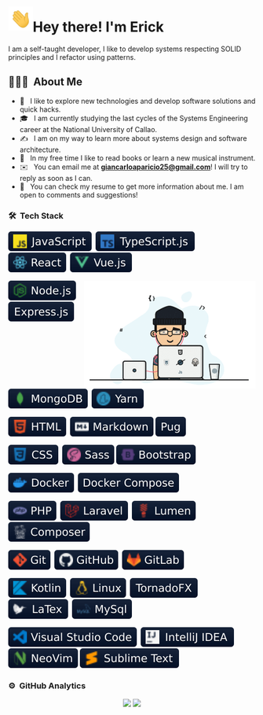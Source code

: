<img alt="Hi!" 
     src="./assets/icons/hello.gif" 
     width='50' 
     align="left"/>
    <h1>Hey there! I'm Erick </h1>

I am a self-taught developer, I like to develop systems respecting SOLID principles and I refactor using patterns.


## 👨🏻‍💻 &nbsp;About Me

* 🔭 &nbsp; I like to explore new technologies and develop software solutions and quick hacks. 
* 🎓 &nbsp; I am currently studying the last cycles of the Systems Engineering career at the National University of Callao. 
* ✍️ &nbsp; I am on my way to learn more about systems design and software architecture.
* 🎻 &nbsp;  In my free time I like to read books or learn a new musical instrument. 
* ✉️ &nbsp; You can email me at **giancarloaparicio25@gmail.com**! I will try to reply as soon as I can. 
* 📄 &nbsp; You can check my resume to get more information about me. I am open to comments and suggestions!



### 🛠 &nbsp;Tech Stack

<!--
https://img.shields.io/badge/-NeoVim-05122A?style=flat&logo=neovim
-->

![JavaScript](assets/badges/javascript.svg)&nbsp;
![TypeScript](assets/badges/typescript.svg)&nbsp;
![React](assets/badges/react.svg)&nbsp;
![Vue](assets/badges/vue.svg)&nbsp;

<img width="350" alt="Programer" src="assets/images/programer.gif" align="right"/>

![Node.js](assets/badges/node.svg)&nbsp;
![Express.js](assets/badges/express.svg)&nbsp;
![MongoDB](assets/badges/mongodb.svg)&nbsp;
![Yarn](assets/badges/yarn.svg)&nbsp;

![HTML](assets/badges/html.svg)&nbsp;
![Markdown](assets/badges/markdown.svg)
![Pug](assets/badges/pug.svg)

![CSS](assets/badges/css.svg)&nbsp;
![Sass](assets/badges/sass.svg)
![Bootstrap](assets/badges/bootstrap.svg)

![Docker](assets/badges/docker.svg)&nbsp;
![Docker Compose](assets/badges/docker-compose.svg)&nbsp;

![PHP](assets/badges/php.svg)&nbsp;
![Laravel](assets/badges/laravel.svg)&nbsp;
![Lumen](assets/badges/lumen.svg)&nbsp;
![Composer](assets/badges/composer.svg)&nbsp;

![Git](assets/badges/git.svg)&nbsp;
![GitHub](assets/badges/github.svg)&nbsp;
![GitLab](assets/badges/gitlab.svg)&nbsp;

![Kotlin](assets/badges/kotlin.svg)&nbsp;
![Linux](assets/badges/linux.svg)&nbsp;
![TornadoFX](assets/badges/tornadofx.svg)&nbsp;
![LaTex](assets/badges/latex.svg)&nbsp;
![MySql](assets/badges/mysql.svg)&nbsp;

![Visual Studio Code](assets/badges/vs-code.svg)&nbsp;
![Intellij IDEA](assets/badges/intellij-idea.svg)
![NeoVim](assets/badges/neovim.svg)
![Sublime Text](assets/badges/sublimeText.svg)

### ⚙️ &nbsp;GitHub Analytics

<p align="center">
  <img height="180em" 
       src="https://github-readme-stats-eight-theta.vercel.app/api?username=GiancarloAparicio&show_icons=true&theme=algolia&include_all_commits=true&count_private=false"/>
  <img height="180em" 
       src="https://github-readme-stats-eight-theta.vercel.app/api/top-langs/?username=GiancarloAparicio&layout=compact&langs_count=8&theme=algolia"/>
</p>



